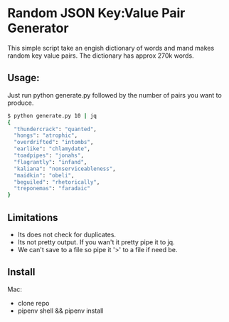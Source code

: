 # Random JSON Key:Value Pair Generator

This simple script take an engish dictionary of words and mand makes random key value pairs.  The dictionary has approx 270k words.

## Usage:

Just run python generate.py followed by the number of pairs you want to produce.


```sh
$ python generate.py 10 | jq
{
  "thundercrack": "quanted",
  "hongs": "atrophic",
  "overdrifted": "intombs",
  "earlike": "chlamydate",
  "toadpipes": "jonahs",
  "flagrantly": "infand",
  "kaliana": "nonserviceableness",
  "maidkin": "obeli",
  "beguiled": "rhetorically",
  "treponemas": "faradaic"
}
```

## Limitations

* Its does not check for duplicates.
* Its not pretty output. If you wan't it pretty pipe it to jq.
* We can't save to a file so pipe it '>' to a file if need be.

## Install

Mac:
* clone repo
* pipenv shell && pipenv install